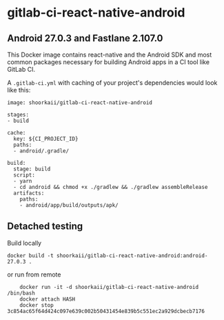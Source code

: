 # gitlab-ci-react-native-android
## Android 27.0.3 and Fastlane 2.107.0
This Docker image contains react-native and the Android SDK and most common packages necessary for building Android apps in a CI tool like GitLab CI. 

A `.gitlab-ci.yml` with caching of your project's dependencies would look like this:

```
image: shoorkaii/gitlab-ci-react-native-android

stages:
- build

cache:
  key: ${CI_PROJECT_ID}
  paths:
  - android/.gradle/

build:
  stage: build
  script:
  - yarn
  - cd android && chmod +x ./gradlew && ./gradlew assembleRelease
  artifacts:
    paths:
    - android/app/build/outputs/apk/
```


## Detached testing
Build locally
```
docker build -t shoorkaii/gitlab-ci-react-native-android:android-27.0.3 .
```
or run from remote
```
	docker run -it -d shoorkaii/gitlab-ci-react-native-android /bin/bash
	docker attach HASH
	docker stop 3c854ac65f64d424c097e639c002b50431454e839b5c551ec2a929dcbecb7176
	
````